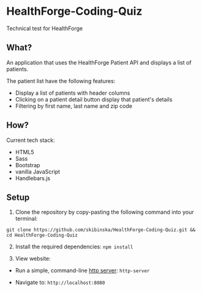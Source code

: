 # HealthForge-Coding-Quiz
Technical test for HealthForge

## What?
 An application that uses the HealthForge Patient API and displays a list of patients.
 
The patient list have the following features:

- Display a list of patients with header columns
- Clicking on a patient detail button display that patient's details
- Filtering by first name, last name and zip code

## How?

Current tech stack:

- HTML5
- Sass
- Bootstrap
- vanilla JavaScript
- Handlebars.js

## Setup

1. Clone the repository by copy-pasting the following command into your terminal:

  ```
  git clone https://github.com/skibinska/HealthForge-Coding-Quiz.git && cd HealthForge-Coding-Quiz
  ```
  
2. Install the required dependencies: `npm install`

3. View website: 
   
  - Run a simple, command-line [http server](https://www.npmjs.com/package/http-server): `http-server`
   
   - Navigate to: `http://localhost:8080`



